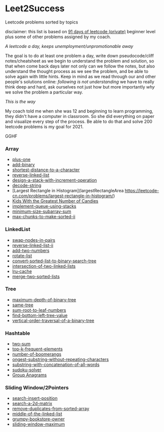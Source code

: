 # Leet2Success
Leetcode problems sorted by topics

disclaimer: this list is based on [91 days of leetcode (private)](https://github.com/leetcode-pp/91alg-2) beginner level plus some of other problems assigned by my coach.

*A leetcode a day, keeps unemployment/unpromotionable away*

The goal is to do at least one problem a day, write down pseudocode/cliff notes/cheatsheet as we begin to understand the problem and solution, so that when come back days later not only can we follow the notes, but also understand the thought process as we see the problem, and be able to solve again with little hints. Keep in mind as we read through our and other people's solutions online: *following is not understanding* we have to really think deep and hard, ask ourselves not just how but more importantly *why* we solve the problem a particular way. 

*This is the way*

My coach told me when she was 12 and beginning to learn programming, they didn't have a computer in classroom. So she did everything on paper and visualize every step of the process. Be able to do that and solve 200 leetcode problems is my goal for 2021. 

GGHF



### Array
* [plus-one](https://leetcode.com/problems/plus-one/)
* [add-binary](https://leetcode.com/problems/add-binary/)
* [shortest-distance-to-a-character](https://leetcode.com/problems/shortest-distance-to-a-character/)
* [reverse-linked-list](https://leetcode.com/problems/reverse-linked-list/)
* [design-a-stack-with-increment-operation](leetcode.com/problems/design-a-stack-with-increment-operation)
* [decode-string](https://leetcode.com/problems/decode-string/)
* [Largest Rectangle in Histogram](largestRectangleArea https://leetcode-cn.com/problems/largest-rectangle-in-histogram/)
* [Kids With the Greatest Number of Candies](https://leetcode.com/problems/kids-with-the-greatest-number-of-candies/)
* [implement-queue-using-stacks](https://leetcode.com/problems/implement-queue-using-stacks/)
* [minimum-size-subarray-sum](https://leetcode.com/problems/minimum-size-subarray-sum/)
* [max-chunks-to-make-sorted-ii](https://leetcode.com/problems/max-chunks-to-make-sorted-ii/)

### LinkedList
* [swap-nodes-in-pairs](https://leetcode.com/problems/swap-nodes-in-pairs/) 
* [reverse-linked-list-ii](https://leetcode.com/problems/reverse-linked-list-ii/)
* [add-two-numbers](https://leetcode.com/problems/add-two-numbers/)
* [rotate-list](https://leetcode.com/problems/rotate-list/) 
* [convert-sorted-list-to-binary-search-tree](https://leetcode.com/problems/convert-sorted-list-to-binary-search-tree/)  
* [intersection-of-two-linked-lists](https://leetcode.com/problems/intersection-of-two-linked-lists/) 
* [lru-cache](https://leetcode.com/problems/lru-cache/) 
* [merge-two-sorted-lists](https://leetcode.com/problems/merge-two-sorted-lists/) 


### Tree
* [maximum-depth-of-binary-tree](https://leetcode.com/problems/maximum-depth-of-binary-tree/) 
* [same-tree](leetcode.com/problems/same-tree) 
* [sum-root-to-leaf-numbers](https://leetcode.com/problems/sum-root-to-leaf-numbers) 
* [find-bottom-left-tree-value](https://leetcode.com/problems/find-bottom-left-tree-value/) 
* [vertical-order-traversal-of-a-binary-tree](https://leetcode.com/problems/vertical-order-traversal-of-a-binary-tree/) 

### Hashtable
* [two-sum](https://leetcode.com/problems/two-sum) 
* [top-k-frequent-elements](https://leetcode.com/problems/top-k-frequent-elements/) 
* [number-of-boomerangs](https://leetcode.com/problems/number-of-boomerangs)
* [ongest-substring-without-repeating-characters](https://leetcode.com/problems/longest-substring-without-repeating-characters/) 
* [substring-with-concatenation-of-all-words](https://leetcode.com/problems/substring-with-concatenation-of-all-words/) 
* [sudoku-solver](https://leetcode.com/problems/sudoku-solver/) 
* [Group Anagrams](https://leetcode.com/problems/group-anagrams/)

### Sliding Window/2Pointers
* [search-insert-position](https://leetcode.com/problems/search-insert-position/) 
* [search-a-2d-matrix](https://leetcode.com/problems/search-a-2d-matrix/) 
* [remove-duplicates-from-sorted-array](https://leetcode.com/problems/remove-duplicates-from-sorted-array/) 
* [middle-of-the-linked-list](https://leetcode.com/problems/middle-of-the-linked-list/) 
* [grumpy-bookstore-owner](https://leetcode.com/problems/grumpy-bookstore-owner/)
* [sliding-window-maximum](https://leetcode.com/problems/sliding-window-maximum/) 
